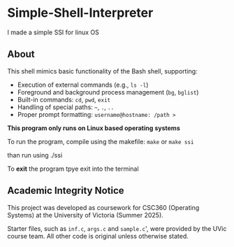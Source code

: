 # Simple-Shell-Interpreter
I made a simple SSI for linux OS

## About

This shell mimics basic functionality of the Bash shell, supporting:

- Execution of external commands (e.g., `ls -l`)
- Foreground and background process management (`bg`, `bglist`)
- Built-in commands: `cd`, `pwd`, `exit`
- Handling of special paths: `~`, `.`, `..`
- Proper prompt formatting: `username@hostname: /path >`


**This program only runs on Linux based operating systems**

To run the program, compile using the makefile: `make` or `make ssi`

than run using ./ssi

To **exit** the program tpye exit into the terminal

## Academic Integrity Notice

This project was developed as coursework for CSC360 (Operating Systems) at the University of Victoria (Summer 2025).

Starter files, such as `inf.c`, `args.c` and `sample.c`', were provided by the UVic course team. All other code is original unless otherwise stated.
